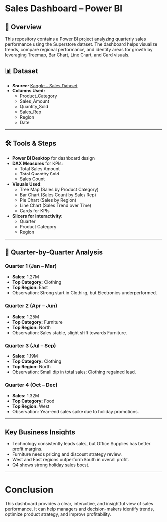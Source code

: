 # Sales Dashboard – Power BI
## 📌 Overview
This repository contains a Power BI project analyzing quarterly sales performance using the Superstore dataset. The dashboard helps visualize trends, compare regional performance, and identify areas for growth by leveraging Treemap, Bar Chart, Line Chart, and Card visuals.

## 📊 Dataset
- **Source:** [Kaggle – Sales Dataset](https://www.kaggle.com/datasets/vinothkannaece/sales-dataset)
- **Columns Used:**
  - Product_Category
  - Sales_Amount
  - Quantity_Sold
  - Sales_Rep
  - Region
  - Date

---

## 🛠 Tools & Steps
- **Power BI Desktop** for dashboard design  
- **DAX Measures** for KPIs:
  - Total Sales Amount  
  - Total Quantity Sold  
  - Sales Count  
- **Visuals Used**:
  - Tree Map (Sales by Product Category)
  - Bar Chart (Sales Count by Sales Rep)
  - Pie Chart (Sales by Region)
  - Line Chart (Sales Trend over Time)
  - Cards for KPIs
- **Slicers for interactivity**:
  - Quarter
  - Product Category
  - Region

---

## 📌 Quarter-by-Quarter Analysis

### **Quarter 1 (Jan – Mar)**
- **Sales:** 1.27M  
- **Top Category:** Clothing  
- **Top Region:** East  
- Observation: Strong start in Clothing, but Electronics underperformed.

### **Quarter 2 (Apr – Jun)**
- **Sales:** 1.25M  
- **Top Category:** Furniture  
- **Top Region:** North  
- Observation: Sales stable, slight shift towards Furniture.

### **Quarter 3 (Jul – Sep)**
- **Sales:** 1.19M  
- **Top Category:** Clothing  
- **Top Region:** North  
- Observation: Small dip in total sales; Clothing regained lead.

### **Quarter 4 (Oct – Dec)**
- **Sales:** 1.32M  
- **Top Category:** Food  
- **Top Region:** West  
- Observation: Year-end sales spike due to holiday promotions.

---

## Key Business Insights
- Technology consistently leads sales, but Office Supplies has better profit margins.
- Furniture needs pricing and discount strategy review.
- West and East regions outperform South in overall profit.
- Q4 shows strong holiday sales boost.
---

# Conclusion
This dashboard provides a clear, interactive, and insightful view of sales performance.
It can help managers and decision-makers identify trends, optimize product strategy, and improve profitability.
